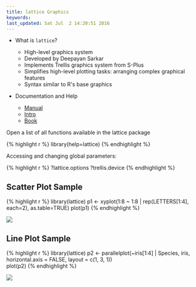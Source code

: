 ```yaml
---
title: lattice Graphics
keywords: 
last_updated: Sat Jul  2 14:20:51 2016
---
```


- What is `lattice`?
    - High-level graphics system 
    - Developed by Deepayan Sarkar 
    - Implements Trellis graphics system from S-Plus
    - Simplifies high-level plotting tasks: arranging complex graphical features 
    - Syntax similar to R's base graphics

- Documentation and Help
    - [Manual](http://lmdvr.r-forge.r-project.org)
    - [Intro](http://www.his.sunderland.ac.uk/~cs0her/Statistics/UsingLatticeGraphicsInR.htm)
    - [Book](http://www.amazon.com/Lattice-Multivariate-Data-Visualization-Use/dp/0387759689)
		
Open a list of all functions available in the lattice package


{% highlight r %}
library(help=lattice) 
{% endhighlight %}

Accessing and changing global parameters:


{% highlight r %}
?lattice.options
?trellis.device
{% endhighlight %}

## Scatter Plot Sample


{% highlight r %}
library(lattice)
p1 <- xyplot(1:8 ~ 1:8 | rep(LETTERS[1:4], each=2), as.table=TRUE) 
plot(p1)
{% endhighlight %}

![](../Rgraphics_files/scatter_plot_lattice-1.png)

## Line Plot Sample


{% highlight r %}
library(lattice)
p2 <- parallelplot(~iris[1:4] | Species, iris, horizontal.axis = FALSE, 
              layout = c(1, 3, 1))  
plot(p2)
{% endhighlight %}

![](../Rgraphics_files/line_plot_lattice-1.png)

